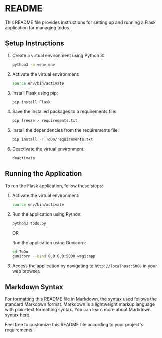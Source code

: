 # README

This README file provides instructions for setting up and running a Flask application for managing todos.

## Setup Instructions

1. Create a virtual environment using Python 3:

    ```bash
    python3 -m venv env
    ```

2. Activate the virtual environment:

    ```bash
    source env/bin/activate
    ```

3. Install Flask using pip:

    ```bash
    pip install Flask
    ```

4. Save the installed packages to a requirements file:

    ```bash
    pip freeze > requirements.txt
    ```

5. Install the dependencies from the requirements file:

    ```bash
    pip install -r ToDo/requirements.txt
    ```

6. Deactivate the virtual environment:

    ```bash
    deactivate
    ```

## Running the Application

To run the Flask application, follow these steps:

1. Activate the virtual environment:

    ```bash
    source env/bin/activate
    ```

2. Run the application using Python:

    ```bash
    python3 todo.py
    ```

    OR

    Run the application using Gunicorn:

    ```bash
    cd ToDo
    gunicorn --bind 0.0.0.0:5000 wsgi:app
    ```

3. Access the application by navigating to `http://localhost:5000` in your web browser.

## Markdown Syntax

For formatting this README file in Markdown, the syntax used follows the standard Markdown format. Markdown is a lightweight markup language with plain-text formatting syntax. You can learn more about Markdown syntax [here](https://www.markdownguide.org/basic-syntax/).

Feel free to customize this README file according to your project's requirements.
